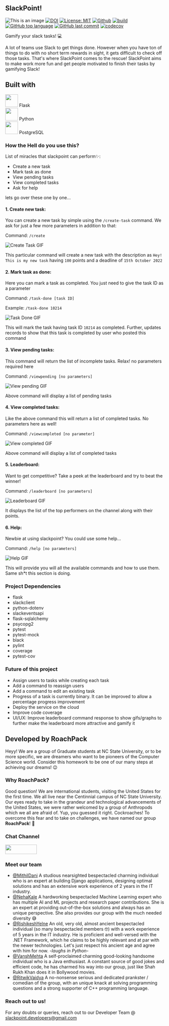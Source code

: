 ## SlackPoint!

![This is an image](https://img.shields.io/badge/purpose-Software_Engineering-blue)
[![DOI](https://zenodo.org/badge/DOI/10.5281/zenodo.7145407.svg)](https://doi.org/10.5281/zenodo.7145407)
[![License: MIT](https://img.shields.io/badge/License-MIT-yellow.svg)](https://opensource.org/licenses/MIT)
[![Github](https://img.shields.io/badge/language-python-red.svg)](https://docs.python.org/3/)
[![build](https://github.com/mithildani/se22-hw1-grp14/actions/workflows/test.yml/badge.svg)](https://github.com/nehakale8/slackpoint/actions)
[![GitHub top language](https://img.shields.io/github/languages/top/mithildani/se22-hw1-grp14)](https://docs.python.org/3/)
[![GitHub last commit](https://img.shields.io/github/last-commit/mithildani/se22-hw1-grp14)](https://github.com/nehakale8/slackpoint/commits/main)
[![codecov](https://codecov.io/gh/nehakale8/slackpoint/branch/main/graph/badge.svg?token=1H92SAVB5S)](https://codecov.io/gh/nehakale8/slackpoint)


Gamify your slack tasks! 💻


A lot of teams use Slack to get things done. However when you have ton of things to do with no short term rewards in sight, it gets difficult to check off those tasks. That's where SlackPoint comes to the rescue! SlackPoint aims to make work more fun and get people motivated to finish their tasks by gamifying Slack!

## Built with
  <img src = "https://cdn.jsdelivr.net/gh/devicons/devicon/icons/flask/flask-original.svg" width="40" height="40"/> Flask
  <br/>
  <img src="https://cdn.jsdelivr.net/gh/devicons/devicon/icons/python/python-original.svg" width="40" height="40" /> Python
  <br/>
 <img src="https://cdn.jsdelivr.net/gh/devicons/devicon/icons/postgresql/postgresql-original.svg" width="40" height="40" /> PostgreSQL


### How the Hell do you use this?

List of miracles that slackpoint can perform✨:

* Create a new task
* Mark task as done
* View pending tasks
* View completed tasks
* Ask for help

lets go over these one by one...

#### **1. Create new task:**

You can create a new task by simple using the ``/create-task`` command. We ask for just a few more parameters in addition to that:

Command: ``/create``

![Create Task GIF](https://i.imgur.com/lUtX23a.gif)

This particular command will create a new task with the description as ``Hey! This is my new task`` having ``100`` points and a deadline of ``15th October 2022``

#### **2. Mark task as done:**

Here you can mark a task as completed. You just need to give the task ID as a parameter

Command: ``/task-done [task ID]``

Example:
``/task-done 10214``

![Task Done GIF](https://i.imgur.com/gOB6dVs.gif)

This will mark the task having task ID ``10214`` as completed. Further, updates records to show that this task is completed by user who posted this command

#### **3. View pending tasks:**

This command will return the list of incomplete tasks. Relax! no parameters required here

Command: ``/viewpending [no parameters]``

![View pending GIF](https://i.imgur.com/TAnNoSO.gif)

Above command will display a list of pending tasks

#### **4. View completed tasks:**

Like the above command this will return a list of completed tasks. No parameters here as well!

Command: ``/viewcompleted [no parameter]``

![View completed GIF](https://i.imgur.com/3SFQU2N.gif)

Above command will display a list of completed tasks

#### **5. Leaderboard:**

Want to get competitive? Take a peek at the leaderboard and try to beat the winner!

Command: ``/leaderboard [no parameters]``

![Leaderboard GIF](https://i.imgur.com/LNfVFHX.gif)

It displays the list of the top performers on the channel along with their points.

#### **6. Help:**

Newbie at using slackpoint? You could use some help...

Command: ``/help [no parameters]``

![Help GIF](https://i.imgur.com/RNykp6p.gif)

This will provide you will all the available commands and how to use them. Same sh*t this section is doing.

### Project Dependencies

* flask
* slackclient
* python-dotenv
* slackeventsapi
* flask-sqlalchemy
* psycopg2
* pytest
* pytest-mock
* black
* pylint
* coverage
* pytest-cov

### Future of this project

* Assign users to tasks while creating each task
* Add a command to reassign users
* Add a command to edit an existing task
* Progress of a task is currently binary. It can be improved to allow a percentage progress improvement
* Deploy the service on the cloud
* Improve code coverage
* UI/UX: Improve leaderboard command response to show gifs/graphs to further make the leaderboard more attractive and gamify it


## Developed by RoachPack

Heyy! We are a group of Graduate students at NC State University, or to be more specific, we are dreamers who want to be pioneers of the Computer Science world.
Consider this homework to be one of our many steps at achieving our dreams! :wink:

### Why RoachPack?
Good question!
We are international students, visiting the United States for the first time. We all live near the Centinnial campus of NC State University.
Our eyes ready to take in the grandeur and technological advancements of the United States, we were rather welcomed by a group of Anthropods which we all are afraid of.
Yup, you guessed it right. Cockroaches!
To overcome this fear and to take on challenges, we have named our group **RoachPack**! :muscle:

### Chat Channel

<code><a href="https://app.slack.com/client/T03VB79B2GG/C03U705CJ15" target="_blank"><img height="30" width="100" src="https://user-images.githubusercontent.com/111834635/194175304-834d5663-b6bb-4e38-981d-98bc1bf028b8.png"></a></code>


### Meet our team
- [@MithilDani](https://www.github.com/mithildani)
A studious nearsighted bespectacled charming individual who is an expert at building Django applications, designing optimal solutions and has an extensive work experience of 2 years in the IT industry.
- [@NehaKale](https://www.github.com/nehakale8)
A hardworking bespectacled Machine Learning expert who has multiple AI and ML projects and research paper contributions. She is an expert at providing out-of-the-box solutions and always has an unique perspective.
She also provides our group with the much needed diversity :sweat_smile:
- [@RishikeshYelne](https://www.github.com/rishikesh-yelne)
An old, very old, almost ancient bespectacled individual (so many bespectacled members :nerd_face:) with a work experience of 5 years in the IT industry. He is proficient and well-versed with the .NET Framework, which he claims to be highly relevant and at par with the newer technologies. Let's just respect his ancient age and agree with him for now. *-laughs in Python-*
- [@VanshMehta](https://github.com/vanshmehta-7)
A self-proclaimed charming good-looking handsome individual who is a Java enthusiast. A constant source of good jokes and efficient code, he has charmed his way into our group, just like Shah Rukh Khan does it in Bollywood movies.
- [@RitwikVaidya](https://www.github.com/ritwik4690)
A no-nonsense serious and dedicated prankster / comedian of the group, with an unique knack at solving programming questions and a strong supporter of C++ programming language.

### Reach out to us!

For any doubts or queries, reach out to our Developer Team @ slackpoint.developers@gmail.com
